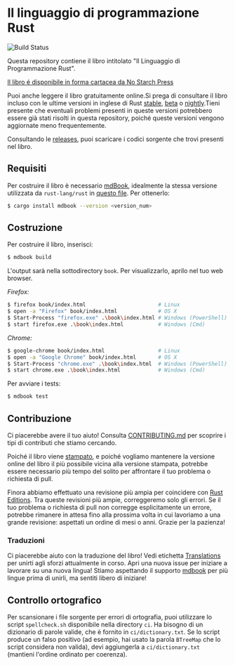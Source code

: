 # Il linguaggio di programmazione Rust

![Build Status](https://github.com/rust-lang/book/workflows/CI/badge.svg)

Questa repository contiene il libro intitolato "Il Linguaggio di Programmazione Rust".

[Il libro é disponibile in forma cartacea da No Starch Press][nostarch]

[nostarch]: https://nostarch.com/rust

Puoi anche leggere il libro gratuitamente online.Si prega di consultare il libro 
incluso con le ultime versioni in inglese di Rust [stable], [beta] o [nightly].Tieni presente 
che eventuali problemi presenti in queste versioni potrebbero essere già stati risolti
in questa repository, poiché queste versioni vengono aggiornate meno frequentemente.

[stable]: https://doc.rust-lang.org/stable/book/
[beta]: https://doc.rust-lang.org/beta/book/
[nightly]: https://doc.rust-lang.org/nightly/book/

Consultando le [releases], puoi scaricare i codici sorgente che trovi presenti nel libro.

[releases]: https://github.com/rust-lang/book/releases

## Requisiti

Per costruire il libro è necessario [mdBook], idealmente la stessa 
versione utilizzata da `rust-lang/rust` in [questo file][rust-mdbook]. Per ottenerlo:

[mdBook]: https://github.com/rust-lang-nursery/mdBook
[rust-mdbook]: https://github.com/rust-lang/rust/blob/master/src/tools/rustbook/Cargo.toml

```bash
$ cargo install mdbook --version <version_num>
```

## Costruzione

Per costruire il libro, inserisci:

```bash
$ mdbook build
```

L'output sarà nella sottodirectory `book`. Per visualizzarlo, aprilo nel tuo web browser.

_Firefox:_
```bash
$ firefox book/index.html                       # Linux
$ open -a "Firefox" book/index.html             # OS X
$ Start-Process "firefox.exe" .\book\index.html # Windows (PowerShell)
$ start firefox.exe .\book\index.html           # Windows (Cmd)
```

_Chrome:_
```bash
$ google-chrome book/index.html                 # Linux
$ open -a "Google Chrome" book/index.html       # OS X
$ Start-Process "chrome.exe" .\book\index.html  # Windows (PowerShell)
$ start chrome.exe .\book\index.html            # Windows (Cmd)
```

Per avviare i tests:

```bash
$ mdbook test
```

## Contribuzione

Ci piacerebbe avere il tuo aiuto! Consulta [CONTRIBUTING.md](CONTRIBUTING.md) 
per scoprire i tipi di contributi che stiamo cercando.

Poiché il libro viene [stampato](https://nostarch.com/rust), e poiché vogliamo mantenere la versione online del libro il più possibile vicina alla versione stampata, potrebbe essere necessario più tempo del solito per affrontare il tuo problema o richiesta di pull.

Finora abbiamo effettuato una revisione più ampia per coincidere con [Rust Editions](https://doc.rust-lang.org/edition-guide/). Tra queste revisioni più ampie, correggeremo solo gli errori. Se il tuo problema o richiesta di pull non corregge esplicitamente un errore, potrebbe rimanere in attesa fino alla prossima volta in cui lavoriamo a una grande revisione: aspettati un ordine di mesi o anni. Grazie per la pazienza!

### Traduzioni

Ci piacerebbe aiuto con la traduzione del libro! Vedi etichetta [Translations] per unirti agli sforzi attualmente in corso. Apri una nuova 
issue per iniziare a lavorare su una nuova lingua! Stiamo aspettando il supporto [mdbook] per più lingue prima di unirli, ma sentiti libero di iniziare!

[Translations]: https://github.com/rust-lang/book/issues?q=is%3Aopen+is%3Aissue+label%3ATranslations
[mdbook support]: https://github.com/rust-lang-nursery/mdBook/issues/5

## Controllo ortografico

Per scansionare i file sorgente per errori di ortografia, puoi utilizzare lo script `spellcheck.sh` disponibile nella directory `ci`. Ha bisogno di un dizionario di parole valide, che è fornito in `ci/dictionary.txt`. Se lo script produce un falso positivo (ad esempio, hai usato la parola `BTreeMap` che lo script considera non valida), devi aggiungerla a `ci/dictionary.txt` (mantieni l'ordine ordinato per coerenza).
